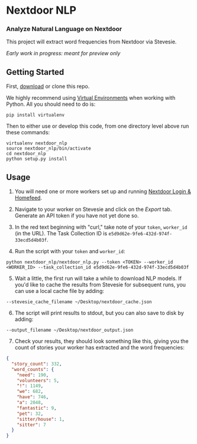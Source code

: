 # Nextdoor NLP

### Analyze Natural Language on Nextdoor

This project will extract word frequencies from Nextdoor via Stevesie.

*Early work in progress: meant for preview only*

## Getting Started

First, [download](https://github.com/Stevesie/Nextdoor-NLP/archive/master.zip) or clone this repo.

We highly recommend using [Virtual Environments](http://docs.python-guide.org/en/latest/dev/virtualenvs/) when working with Python.  All you should need to do is:

`pip install virtualenv`

Then to either use or develop this code, from one directory level above run these commands:

```
virtualenv nextdoor_nlp
source nextdoor_nlp/bin/activate
cd nextdoor_nlp
python setup.py install
```

## Usage

1. You will need one or more workers set up and running [Nextdoor Login & Homefeed](https://stevesie.com/apps/workflows/nextdoor-login-homefeed).

2. Navigate to your worker on Stevesie and click on the *Export* tab.  Generate an API token if you have not yet done so.

3. In the red text beginning with "curl," take note of your `token`, `worker_id` (in the URL).  The Task Collection ID is `e5d9d62e-9fe6-432d-974f-33ecd5d4b03f`.

4. Run the script with your `token` and `worker_id`:

```
python nextdoor_nlp/nextdoor_nlp.py --token <TOKEN> --worker_id <WORKER_ID> --task_collection_id e5d9d62e-9fe6-432d-974f-33ecd5d4b03f
```

5. Wait a little, the first run will take a while to download NLP models.  If you'd like to cache the results from Stevesie for subsequent runs, you can use a local cache file by adding:

```
--stevesie_cache_filename ~/Desktop/nextdoor_cache.json
```

6. The script will print results to stdout, but you can also save to disk by adding:

```
--output_filename ~/Desktop/nextdoor_output.json
```

7. Check your results, they should look something like this, giving you the count of stories your worker has extracted and the word frequencies:

```json
{
  "story_count": 332,
  "word_counts": {
    "need": 190,
    "volunteers": 5,
    "!": 1149,
    "we": 682,
    "have": 746,
    "a": 2048,
    "fantastic": 9,
    "pet": 32,
    "sitter/house": 1,
    "sitter": 7
  }
}
```
